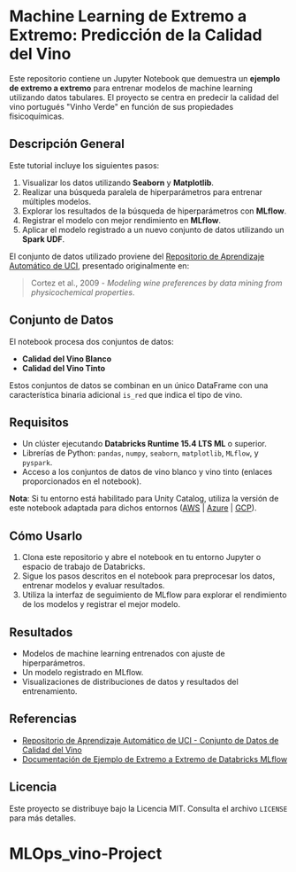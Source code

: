 
# Machine Learning de Extremo a Extremo: Predicción de la Calidad del Vino

Este repositorio contiene un Jupyter Notebook que demuestra un **ejemplo de extremo a extremo** para entrenar modelos de machine learning utilizando datos tabulares. El proyecto se centra en predecir la calidad del vino portugués "Vinho Verde" en función de sus propiedades fisicoquímicas.

## Descripción General

Este tutorial incluye los siguientes pasos:
1. Visualizar los datos utilizando **Seaborn** y **Matplotlib**.
2. Realizar una búsqueda paralela de hiperparámetros para entrenar múltiples modelos.
3. Explorar los resultados de la búsqueda de hiperparámetros con **MLflow**.
4. Registrar el modelo con mejor rendimiento en **MLflow**.
5. Aplicar el modelo registrado a un nuevo conjunto de datos utilizando un **Spark UDF**.

El conjunto de datos utilizado proviene del [Repositorio de Aprendizaje Automático de UCI](https://archive.ics.uci.edu/ml/datasets/wine+quality), presentado originalmente en:
> Cortez et al., 2009 - *Modeling wine preferences by data mining from physicochemical properties*.

## Conjunto de Datos

El notebook procesa dos conjuntos de datos:
- **Calidad del Vino Blanco**
- **Calidad del Vino Tinto**

Estos conjuntos de datos se combinan en un único DataFrame con una característica binaria adicional `is_red` que indica el tipo de vino.

## Requisitos

- Un clúster ejecutando **Databricks Runtime 15.4 LTS ML** o superior.
- Librerías de Python: `pandas`, `numpy`, `seaborn`, `matplotlib`, `MLflow`, y `pyspark`.
- Acceso a los conjuntos de datos de vino blanco y vino tinto (enlaces proporcionados en el notebook).

**Nota**: Si tu entorno está habilitado para Unity Catalog, utiliza la versión de este notebook adaptada para dichos entornos ([AWS](https://docs.databricks.com/mlflow/end-to-end-example.html) | [Azure](https://docs.microsoft.com/azure/databricks/mlflow/end-to-end-example) | [GCP](https://docs.gcp.databricks.com/mlflow/end-to-end-example.html)).

## Cómo Usarlo

1. Clona este repositorio y abre el notebook en tu entorno Jupyter o espacio de trabajo de Databricks.
2. Sigue los pasos descritos en el notebook para preprocesar los datos, entrenar modelos y evaluar resultados.
3. Utiliza la interfaz de seguimiento de MLflow para explorar el rendimiento de los modelos y registrar el mejor modelo.

## Resultados

- Modelos de machine learning entrenados con ajuste de hiperparámetros.
- Un modelo registrado en MLflow.
- Visualizaciones de distribuciones de datos y resultados del entrenamiento.

## Referencias

- [Repositorio de Aprendizaje Automático de UCI - Conjunto de Datos de Calidad del Vino](https://archive.ics.uci.edu/ml/datasets/wine+quality)
- [Documentación de Ejemplo de Extremo a Extremo de Databricks MLflow](https://docs.databricks.com/mlflow/end-to-end-example.html)

## Licencia

Este proyecto se distribuye bajo la Licencia MIT. Consulta el archivo `LICENSE` para más detalles.


# MLOps_vino-Project
